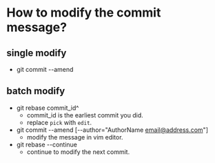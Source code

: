 # How to modify the commit message?

## single modify

- git commit --amend

## batch modify

- git rebase commit_id^
  - commit_id is the earliest commit you did.
  - replace `pick` with `edit`.
- git commit --amend [--author="AuthorName <email@address.com>"]
  - modify the message in vim editor.
- git rebase --continue
  - continue to modify the next commit.

